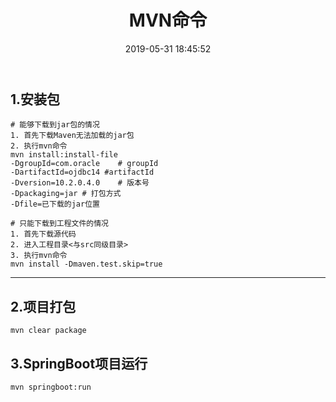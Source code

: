 ﻿---
title: MVN命令
date: 2019-05-31 18:45:52
categories: 命令
tags: maven
---
## 1.安装包
```
# 能够下载到jar包的情况
1. 首先下载Maven无法加载的jar包
2. 执行mvn命令
mvn install:install-file
-DgroupId=com.oracle    # groupId
-DartifactId=ojdbc14 #artifactId
-Dversion=10.2.0.4.0    # 版本号
-Dpackaging=jar # 打包方式
-Dfile=已下载的jar位置

# 只能下载到工程文件的情况
1. 首先下载源代码
2. 进入工程目录<与src同级目录>
3. 执行mvn命令
mvn install -Dmaven.test.skip=true
```

<!-- more -->

---

## 2.项目打包
```
mvn clear package
```

## 3.SpringBoot项目运行
```
mvn springboot:run
```
